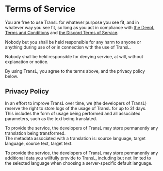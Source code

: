# Terms of Service
You are free to use TransL for whatever purpose you see fit, and in whatever way you see fit,
so long as you act in compliance with [the DeepL Terms and Conditions](https://deepl.com/en/pro-license)
and [the Discord Terms of Service](https://discord.com/terms).

Nobody but you shall be held responsible for any harm to anyone or anything
during use of or in connection with the use of TransL.

Nobody shall be held responsible for denying service, at will, without explanation or notice.

By using TransL, you agree to the terms above, and the privacy policy below.

## Privacy Policy
In an effort to improve TransL over time, we (the developers of TransL) reserve the right
to store logs of the usage of TransL for up to 31 days.  
This includes the form of usage being performed and all associated parameters, such as the text being translated.

To provide the service, the developers of TransL may store permanently any translation being transformed.  
The metadata associated with a translation is: source language, target language, source text, target text.

To provide the service, the developers of TransL may store permanently any additional data you willfully provide to TransL,
including but not limited to the selected language when choosing a server-specific default language.
